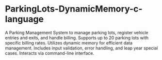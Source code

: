 # ParkingLots-DynamicMemory-c-language
A Parking Management System to manage parking lots, register vehicle entries and exits, and handle billing. Supports up to 20 parking lots with specific billing rates. Utilizes dynamic memory for efficient data management. Includes input validation, error handling, and leap year special cases. Interacts via command-line interface.
